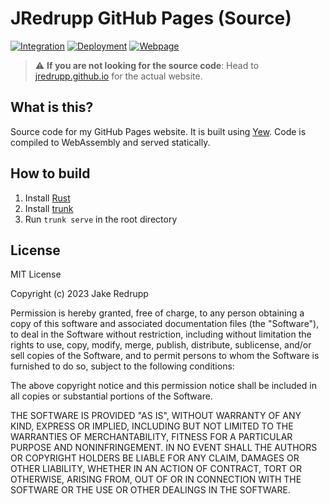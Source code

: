 # JRedrupp GitHub Pages (Source)
[![Integration](https://github.com/JRedrupp/JRedrupp.github.io/actions/workflows/CI.yml/badge.svg)](https://github.com/JRedrupp/JRedrupp.github.io/actions/workflows/CI.yml) [![Deployment](https://github.com/JRedrupp/JRedrupp.github.io/actions/workflows/CD.yml/badge.svg)](https://github.com/JRedrupp/JRedrupp.github.io/actions/workflows/CD.yml) [![Webpage](https://github.com/JRedrupp/JRedrupp.github.io/actions/workflows/pages/pages-build-deployment/badge.svg)](https://github.com/JRedrupp/JRedrupp.github.io/actions/workflows/pages/pages-build-deployment)
> :warning: **If you are not looking for the source code**: Head to [jredrupp.github.io](https://jredrupp.github.io) for the actual website.

## What is this?
Source code for my GitHub Pages website. It is built using [Yew](https://yew.rs/). Code is compiled to WebAssembly and served statically.

## How to build
1. Install [Rust](https://www.rust-lang.org/tools/install)
2. Install [trunk](https://trunkrs.dev/)
3. Run `trunk serve` in the root directory

## License
MIT License

Copyright (c) 2023 Jake Redrupp

Permission is hereby granted, free of charge, to any person obtaining a copy
of this software and associated documentation files (the "Software"), to deal
in the Software without restriction, including without limitation the rights
to use, copy, modify, merge, publish, distribute, sublicense, and/or sell
copies of the Software, and to permit persons to whom the Software is
furnished to do so, subject to the following conditions:

The above copyright notice and this permission notice shall be included in all
copies or substantial portions of the Software.

THE SOFTWARE IS PROVIDED "AS IS", WITHOUT WARRANTY OF ANY KIND, EXPRESS OR
IMPLIED, INCLUDING BUT NOT LIMITED TO THE WARRANTIES OF MERCHANTABILITY,
FITNESS FOR A PARTICULAR PURPOSE AND NONINFRINGEMENT. IN NO EVENT SHALL THE
AUTHORS OR COPYRIGHT HOLDERS BE LIABLE FOR ANY CLAIM, DAMAGES OR OTHER
LIABILITY, WHETHER IN AN ACTION OF CONTRACT, TORT OR OTHERWISE, ARISING FROM,
OUT OF OR IN CONNECTION WITH THE SOFTWARE OR THE USE OR OTHER DEALINGS IN THE
SOFTWARE.